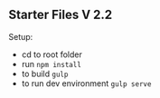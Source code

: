 ## Starter Files V 2.2

Setup:
* cd to root folder
* run `npm install`
* to build `gulp`
* to run dev environment `gulp serve`